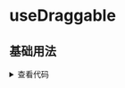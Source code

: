 <script setup>
import draggable from './draggable.vue'
</script>

# useDraggable
<ClientOnly>
  <description description="useDraggable" /> 
</ClientOnly>

## 基础用法
<ClientOnly>
  <draggable />
</ClientOnly>
<details>

<summary>查看代码</summary>

<<< @/hooks/useDraggable/draggable.vue

</details>